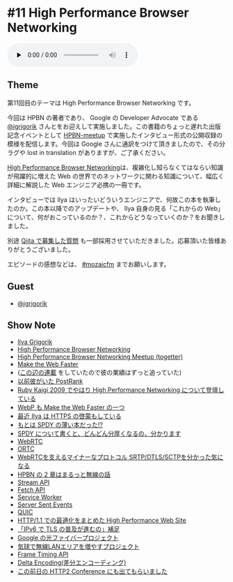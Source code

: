 # #11 High Performance Browser Networking

<audio preload="none" controls="" src="http://files.mozaic.fm/mozaic-ep11.m4a"></audio>


## Theme

第11回目のテーマは High Performance Browser Networking です。

今回は HPBN の著者であり、 Google の Developer Advocate である [@igrigorik](https://twitter.com/igrigorik/) さんとをお迎えして実施しました。この書籍のちょっと遅れた出版記念イベントとして [HPBN-meetup](http://t.umblr.com/redirect?z=http%3A%2F%2Fgoogledevjp.blogspot.jp%2F2014%2F10%2Fblog-post.html&t=MmY0ODgzODQ5NDIyYTI3ODE1YzU2MTI3YjE0OTNkMWZkNzMxMTI0YSxNNk5KM3NVNA%3D%3D) で実施したインタビュー形式の公開収録の模様を配信します。今回は Google さんに通訳をつけて頂きましたので、その分ラグや lost in translation がありますが、ご了承ください。

[High Performance Browser Networking](http://t.umblr.com/redirect?z=http%3A%2F%2Fchimera.labs.oreilly.com%2Fbooks%2F1230000000545&t=MTAyNjg5OGQzODVlMWRkZDYwNTEzOGE3MGJjYzUzMDllNmMwMzg1MCxNNk5KM3NVNA%3D%3D)は、複雑化し知らなくてはならい知識が飛躍的に増えた Web の世界でのネットワークに関わる知識について、幅広く詳細に解説した Web エンジニア必携の一冊です。

インタビューでは Ilya はいったいどういうエンジニアで、何故この本を執筆したのか。この本以降でのアップデートや、 Ilya 自身の見る「これからの Web」について、何がおこっているのか？、これからどうなっていくのか？をお聞きしました。

別途 [Qiita で募集した質問](http://t.umblr.com/redirect?z=http%3A%2F%2Fqiita.com%2FJxck_%2Fitems%2Fa0cea350cc982915d092&t=OWIzYTViMTkwZTA3MDc5OWZlZTVmOGY0OTNhZDBiNzVhMGU5MjRhNixNNk5KM3NVNA%3D%3D) も一部採用させていただきました。応募頂いた皆様ありがとうございました。

エピソードの感想などは、 [#mozaicfm](https://twitter.com/search?q=mozaicfm&src=hash) までお願いします。


## Guest

- [@igrigorik](https://twitter.com/igrigorik)


## Show Note

- [Ilya Grigorik](http://t.umblr.com/redirect?z=https%3A%2F%2Fwww.igvita.com%2F&t=MjZmN2NkNDBkMTgzYzQ3YTQ3NWY3N2IzNmNkYTgyZTk2Yzc5YTY5NSxNNk5KM3NVNA%3D%3D)
- [High Performance Browser Networking](http://t.umblr.com/redirect?z=http%3A%2F%2Fchimera.labs.oreilly.com%2Fbooks%2F1230000000545&t=MTAyNjg5OGQzODVlMWRkZDYwNTEzOGE3MGJjYzUzMDllNmMwMzg1MCxNNk5KM3NVNA%3D%3D)
- [High Performance Browser Networking Meetup (togetter)](http://t.umblr.com/redirect?z=http%3A%2F%2Ftogetter.com%2Fli%2F741422&t=MzRlMGM2MmIzNjg0OTBhOTc5NWQyMjM0OGU0MjZlNDc1MzM3OGU3MCxNNk5KM3NVNA%3D%3D)
- [Make the Web Faster](http://t.umblr.com/redirect?z=https%3A%2F%2Fdevelopers.google.com%2Fspeed%2F&t=NzBmZjA3YzFjN2FiN2Y3Yjk2NzBhNjBmMTNkNjc4MGEwZWU3ZTJkZCxNNk5KM3NVNA%3D%3D)
- ([この辺の連載](http://t.umblr.com/redirect?z=http%3A%2F%2Fhtml5experts.jp%2Fjxck%2F1415%2F&t=Y2RmNWVhZDljNjk0YWNjMTY4MTJhMWU5Y2YxODU0M2NjNDRiNTMwMyxNNk5KM3NVNA%3D%3D) をしていたので彼の業績はずっと追っていた)
- [以前彼がいた PostRank](http://t.umblr.com/redirect?z=http%3A%2F%2Fen.wikipedia.org%2Fwiki%2FPostRank&t=ZmFhMWM4MTlkM2FmNzk5MzRkYjgwY2Y0NGU4MTRhYjFjN2E1ZDU4YSxNNk5KM3NVNA%3D%3D)
- [Ruby Kaigi 2009 でやはり High Performance Networking について登壇している](http://t.umblr.com/redirect?z=http%3A%2F%2Frubykaigi.org%2F2009%2Fja%2Ftalks%2F18M04&t=YjQwOWU4MzNkZTg3YTVlNTE3OTliOGUzZjY3OTE3ZjNiOWVjODI3ZSxNNk5KM3NVNA%3D%3D)
- [WebP も Make the Web Faster の一つ](http://t.umblr.com/redirect?z=https%3A%2F%2Fdevelopers.google.com%2Fspeed%2Fwebp%2F&t=YzFmOTEzNGUyZTAwZTk3YTZhNmU2Mjk5NTM1NzI0Zjg5MDg5ZDI5MixNNk5KM3NVNA%3D%3D)
- [最近 Ilya は HTTPS の啓蒙もしている](http://t.umblr.com/redirect?z=https%3A%2F%2Fwww.google.com%2Fevents%2Fio%2Fschedule%2Fsession%2F84d2d68d-a2bc-e311-b297-00155d5066d7&t=NzEyN2E3ZDIyYjg5YjEyMTM0ZjQ3YzZkNjQ2OTZlOGEwYTgyODhlMSxNNk5KM3NVNA%3D%3D)
- [もとは SPDY の薄い本だった!?](http://t.umblr.com/redirect?z=http%3A%2F%2Fwww.chromium.org%2Fspdy&t=YjZkOWI5NzRlOWE2YTBiNWQ5ZjVjOTJhZmQ2MjcwMjcxN2NkYWQ4NCxNNk5KM3NVNA%3D%3D)
- [SPDY について書くと、どんどん分厚くなるの、分かります](http://t.umblr.com/redirect?z=http%3A%2F%2Fjxck.hatenablog.com%2Fentry%2F20130620%2F1371728186&t=YTVhMTU0ZTYwZDFhNjQ2MTY3NzM3YjZjZTI1ZWUyMjgwY2Q4NjhjYixNNk5KM3NVNA%3D%3D)
- [WebRTC](http://t.umblr.com/redirect?z=http%3A%2F%2Fwebrtc.org&t=MjI1NWUyMmNlMWFlZTYwYjcwYjNhMjYwNzBjNDJjMDk1ZjYwZTFjYixNNk5KM3NVNA%3D%3D)
- [ORTC](http://t.umblr.com/redirect?z=http%3A%2F%2Fortc.org&t=MGFjZmM3Y2QyNWMyOWI2Yjc1NDFlMDg4YjliMGYwYzlmN2I1MTVlNSxNNk5KM3NVNA%3D%3D)
- [WebRTCを支えるマイナーなプロトコル SRTP/DTLS/SCTPを分かった気になる](http://t.umblr.com/redirect?z=http%3A%2F%2Fwww.slideshare.net%2Fiwashi86%2F20140801-web-rtcmeetup3r3&t=N2RlYzE5NWRmNWFmYWQyMjllNTc2NDcyMmNjNTZiY2ZhYTU2OWRkMyxNNk5KM3NVNA%3D%3D)
- [HPBN の 2 章はまるっと無線の話](http://t.umblr.com/redirect?z=http%3A%2F%2Fchimera.labs.oreilly.com%2Fbooks%2F1230000000545%2Fpt02.html&t=NzYzNGMyMmQ5MjJmYzRlZGNkYjMyMTBjNWE3MmE4MGQ1YmYzNmMwZixNNk5KM3NVNA%3D%3D)
- [Stream API](http://t.umblr.com/redirect?z=https%3A%2F%2Fstreams.spec.whatwg.org%2F&t=NzM4NzQ0NTRiZjZkNTZlZGQxMDg0MjVlZjRlM2EzZGM3Yjk2ZWJiZCxNNk5KM3NVNA%3D%3D)
- [Fetch API](http://t.umblr.com/redirect?z=https%3A%2F%2Ffetch.spec.whatwg.org%2F&t=ZWViNmMwZjgyMTNiOWUxOWNkYzdjOGEwNjA1NTgzYzZjZWNhMWEwNyxNNk5KM3NVNA%3D%3D)
- [Service Worker](http://t.umblr.com/redirect?z=http%3A%2F%2Fwww.w3.org%2FTR%2Fservice-workers%2F&t=NTM5ZWRjZmU0OGExM2MwZGI5NjgxN2I2MDM2OTM3N2YzZDEwMmJkNixNNk5KM3NVNA%3D%3D)
- [Server Sent Events](http://t.umblr.com/redirect?z=http%3A%2F%2Fwww.w3.org%2FTR%2Feventsource%2F&t=ODhhNTJmODZiOGE1NjIxMmQ2OWJmOTM1NGZhMzZhNTExZGMwODk5OSxNNk5KM3NVNA%3D%3D)
- [QUIC](http://t.umblr.com/redirect?z=http%3A%2F%2Fwww.chromium.org%2Fquic&t=MTAzYzU0YmQ4NDA4M2M0NzE4Mzk1MzljZTYxZjAwODk1MWFkY2Q4YSxNNk5KM3NVNA%3D%3D)
- [HTTP/1.1 での最適化をまとめた High Performance Web Site](http://t.umblr.com/redirect?z=http%3A%2F%2Fshop.oreilly.com%2Fproduct%2F9780596529307.do&t=ZGQ5OGI4NmQ1ZWQ4NjhiODRiZjI4MzRlZjQ2OGUxMGI1Yjk3YjAzNCxNNk5KM3NVNA%3D%3D)
- [「IPv6 で TLS の普及が進むの」補足](https://twitter.com/igrigorik/status/529812386912288769)
- [Google の光ファイバープロジェクト](http://t.umblr.com/redirect?z=https%3A%2F%2Ffiber.google.com%2Fabout2%2F&t=MmQyNTkwZmNjZWVmZTUwMWFmYjNlNGJmZTI5YmI5NmE3MDg3YjExYyxNNk5KM3NVNA%3D%3D)
- [気球で無線LANエリアを増やすプロジェクト](http://t.umblr.com/redirect?z=http%3A%2F%2Fwww.google.com%2Floon%2F&t=ODZkZTI5N2MwYTMxMDU5ZDI1YjhiZjFmOTIyMjgwZWY2YTdhNTZkYSxNNk5KM3NVNA%3D%3D)
- [Frame Timing API](http://t.umblr.com/redirect?z=https%3A%2F%2Fw3c.github.io%2Fframe-timing%2F&t=MTcwOTYwOGJjYzY5Njk5NmIwZmJhZTI5MzVhZGMyMTcxYjRjNDIyYixNNk5KM3NVNA%3D%3D)
- [Delta Encoding(差分エンコーディング)](http://t.umblr.com/redirect?z=https%3A%2F%2Fgithub.com%2FGoogleChrome%2Fdelta-encoding&t=NTZkNWEzYjE2YTI0NTQ4NDc0YTU4YTJiZmM1ZjcyZmNjNWY0OGMwMixNNk5KM3NVNA%3D%3D)
- [この前日の HTTP2 Conference にも出てもらいました](http://t.umblr.com/redirect?z=http%3A%2F%2Fhttp2study.connpass.com%2Fevent%2F9209%2F&t=ZWJjMjEzODViY2YxYmQ0OTA1ODIwYWZjY2UwYWI4NjNkN2VkYjI2MCxNNk5KM3NVNA%3D%3D)
